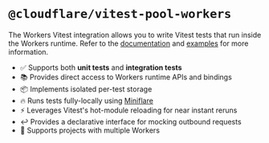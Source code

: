 # `@cloudflare/vitest-pool-workers`

The Workers Vitest integration allows you to write Vitest tests that run inside the Workers runtime.
Refer to the [documentation](https://developers.cloudflare.com/workers/testing/vitest-integration/) and [examples](https://github.com/cloudflare/workers-sdk/tree/main/fixtures/vitest-pool-workers-examples/) for more information.

- ✅ Supports both **unit tests** and **integration tests**
- 📚 Provides direct access to Workers runtime APIs and bindings
- 📦 Implements isolated per-test storage
- 🔥 Runs tests fully-locally using [Miniflare](https://miniflare.dev/)
- ⚡️ Leverages Vitest's hot-module reloading for near instant reruns
- ↩️ Provides a declarative interface for mocking outbound requests
- 🧩 Supports projects with multiple Workers
